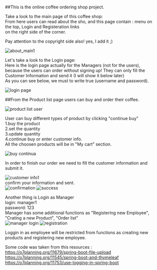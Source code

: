 ##This is the online coffee ordering shop project.

 Take a look to the main <About> page of this coffee shop:<br>
 From here users can read about the sho,
 and this page contain : menu on the top, Login and Registeration links<br>
 on the right side of the corner.<br>
 
 Pay attention to the copyright side also! yes, I add it ;)
 
 ![about_main1](https://user-images.githubusercontent.com/73636880/171741234-546ccd8d-17fa-418f-8911-f0919d532ebb.png)
 
 Let's take a look to the Login page:<br>
 Here is the login page actually for the Managers (not for the users), because the users can order without signing up!
 They can only fill the Customer Information and send it (I will show it below later)<br>
 As you can see below, we must to write true (username and password).
 
 ![login page](https://user-images.githubusercontent.com/73636880/171741777-0d92c027-2540-4e92-b40e-8ddf085a3b59.png)
 
 ##From the Product list page users can buy and order their coffee.
 
 ![product list user](https://user-images.githubusercontent.com/73636880/171743815-86739d98-ac16-4067-b72a-067be9600b2a.png)
 
User can buy different types of product by clicking "continue buy"<br>
 1.buy the product<br>
 2.set the quantity<br>
 3.update quantity<br>
 4.continue buy or enter customer info.<br>
 All the choosen products will be in "My cart" section.
 
 ![buy continua](https://user-images.githubusercontent.com/73636880/171744456-51d20468-a001-4c46-99bf-a5480fe0b7f2.png)

In order to finish our order we need to fill the customer information and submit it.
 
 ![customer info1](https://user-images.githubusercontent.com/73636880/171745835-e940a97c-4083-493a-acdd-8a6936c4517c.png)
 <br>
 confirm your information and sent.
 <br>
 ![confirmation](https://user-images.githubusercontent.com/73636880/171746484-42a93cea-af0d-41a9-8002-a527837561a5.png)
![success](https://user-images.githubusercontent.com/73636880/171746486-70be55bc-2483-40a5-96a2-62aa94dc7586.png)
 
 Another thing is Login as Manager<br>
 login: manager1<br>
 password: 123<br>
 Manager has some additional functions as "Registering new Employee", "Crating a new Product", "Order list"
 <br>
 ![manager login](https://user-images.githubusercontent.com/73636880/171747018-42941e6d-b0fe-41c3-8f11-a6344e6c5dce.png)
 ![registration](https://user-images.githubusercontent.com/73636880/171747646-e9b099aa-a1ea-4478-803b-a1594a52352e.png)
 
 Loggin in as employee will be restricted from functions as creating new products and registering new employee.
 
 Some code was taken from this resources :<br> 
 https://o7planning.org/11679/spring-boot-file-upload<br>
 https://o7planning.org/11545/spring-boot-and-thymeleaf
 https://o7planning.org/11753/use-logging-in-spring-boot
 

 
 

 
 
